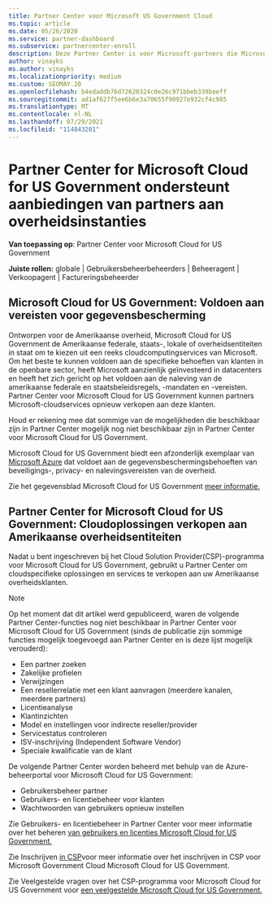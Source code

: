 ```yaml
---
title: Partner Center voor Microsoft US Government Cloud
ms.topic: article
ms.date: 05/26/2020
ms.service: partner-dashboard
ms.subservice: partnercenter-enroll
description: Deze Partner Center is voor Microsoft-partners die Microsoft-cloudoplossingen aanbieden aan klanten die werken met overheidsinstanties in de Verenigde Staten.
author: vinayks
ms.author: vinayks
ms.localizationpriority: medium
ms.custom: SEOMAY.20
ms.openlocfilehash: b4edaddb76d72620324c0e26c971bbeb339beeff
ms.sourcegitcommit: ad1af627f5ee6b6e3a70655f90927e932cf4c985
ms.translationtype: MT
ms.contentlocale: nl-NL
ms.lasthandoff: 07/29/2021
ms.locfileid: "114843201"
---
```

# <a name="partner-center-for-microsoft-cloud-for-us-government-supports-partner-offers-to-government-agencies"></a>Partner Center for Microsoft Cloud for US Government ondersteunt aanbiedingen van partners aan overheidsinstanties

**Van toepassing op**: Partner Center voor Microsoft Cloud for US Government

**Juiste rollen:** globale | Gebruikersbeheerbeheerders | Beheeragent | Verkoopagent | Factureringsbeheerder

## <a name="microsoft-cloud-for-us-government-meeting-data-protection-requirements"></a>Microsoft Cloud for US Government: Voldoen aan vereisten voor gegevensbescherming

Ontworpen voor de Amerikaanse overheid, Microsoft Cloud for US Government de Amerikaanse federale, staats-, lokale of overheidsentiteiten in staat om te kiezen uit een reeks cloudcomputingservices van Microsoft. Om het beste te kunnen voldoen aan de specifieke behoeften van klanten in de openbare sector, heeft Microsoft aanzienlijk geïnvesteerd in datacenters en heeft het zich gericht op het voldoen aan de naleving van de amerikaanse federale en staatsbeleidsregels, -mandaten en -vereisten. Partner Center voor Microsoft Cloud for US Government kunnen partners Microsoft-cloudservices opnieuw verkopen aan deze klanten.

Houd er rekening mee dat sommige van de mogelijkheden die beschikbaar zijn in Partner Center mogelijk nog niet beschikbaar zijn in Partner Center voor Microsoft Cloud for US Government.

Microsoft Cloud for US Government biedt een afzonderlijk exemplaar van [Microsoft Azure](https://azure.microsoft.com/overview/clouds/government/) dat voldoet aan de gegevensbeschermingsbehoeften van beveiligings-, privacy- en nalevingsvereisten van de overheid. 

Zie het gegevensblad Microsoft Cloud for US Government [meer informatie.](https://download.microsoft.com/download/C/9/C/C9CA3002-DFC4-4ADA-841F-DF42AEC042FB/Microsoft_Azure_Government_Datasheet_EN_US.PDF)

## <a name="partner-center-for-microsoft-cloud-for-us-government-selling-cloud-solutions-to-us-government-entities"></a>Partner Center for Microsoft Cloud for US Government: Cloudoplossingen verkopen aan Amerikaanse overheidsentiteiten

Nadat u bent ingeschreven bij het Cloud Solution Provider(CSP)-programma voor Microsoft Cloud for US Government, gebruikt u Partner Center om cloudspecifieke oplossingen en services te verkopen aan uw Amerikaanse overheidsklanten. 

> [!NOTE]  
> Op het moment dat dit artikel werd gepubliceerd, waren de volgende Partner Center-functies nog niet beschikbaar in Partner Center voor Microsoft Cloud for US Government (sinds de publicatie zijn sommige functies mogelijk toegevoegd aan Partner Center en is deze lijst mogelijk verouderd):

- Een partner zoeken
- Zakelijke profielen
- Verwijzingen
- Een resellerrelatie met een klant aanvragen (meerdere kanalen, meerdere partners)
- Licentieanalyse
- Klantinzichten
- Model en instellingen voor indirecte reseller/provider
- Servicestatus controleren
- ISV-inschrijving (Independent Software Vendor)
- Speciale kwalificatie van de klant

De volgende Partner Center worden beheerd met behulp van de Azure-beheerportal voor Microsoft Cloud for US Government: 

- Gebruikersbeheer partner
- Gebruikers- en licentiebeheer voor klanten
- Wachtwoorden van gebruikers opnieuw instellen

Zie Gebruikers- en licentiebeheer in Partner Center voor meer informatie over het beheren [van gebruikers en licenties Microsoft Cloud for US Government.](user-management-in-partner-center-for-microsoft-us-govt-cloud.md)

Zie Inschrijven [in CSP](enroll-in-csp-for-microsoft-us-govt-cloud.md)voor meer informatie over het inschrijven in CSP voor Microsoft Government Cloud Microsoft Cloud for US Government.

Zie Veelgestelde vragen over het CSP-programma voor Microsoft Cloud for US Government voor [een veelgestelde Microsoft Cloud for US Government.](faq-for-us-govt-cloud.yml)
